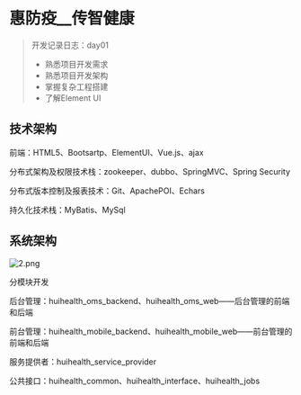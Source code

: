 # 惠防疫__传智健康

> 开发记录日志：day01
>
> - 熟悉项目开发需求
> - 熟悉项目开发架构
> - 掌握复杂工程搭建
> - 了解Element UI

## 技术架构

前端：HTML5、Bootsartp、ElementUI、Vue.js、ajax

分布式架构及权限技术栈：zookeeper、dubbo、SpringMVC、Spring Security

分布式版本控制及报表技术：Git、ApachePOI、Echars

持久化技术栈：MyBatis、MySql

## 系统架构

![2.png](http://image.yuandehua.com/images/2020/06/11/2.png)

分模块开发

后台管理：huihealth_oms_backend、huihealth_oms_web——后台管理的前端和后端

前台管理：huihealth_mobile_backend、huihealth_mobile_web——前台管理的前端和后端

服务提供者：huihealth_service_provider

公共接口：huihealth_common、huihealth_interface、huihealth_jobs




